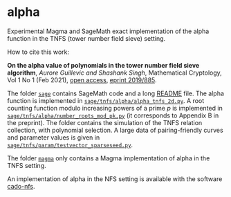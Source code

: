 # alpha

Experimental Magma and SageMath exact implementation of the alpha function in
the TNFS (tower number field sieve) setting.    

How to cite this work:

   **On the alpha value of polynomials in the tower number field sieve algorithm**,
    _Aurore Guillevic and Shashank Singh_,
	Mathematical Cryptology, Vol 1 No 1 (Feb 2021),
	[open access](https://journals.flvc.org/mathcryptology/issue/view/5910),
    [eprint 2019/885](https://eprint.iacr.org/2019/885).


The folder [`sage`](./sage/) contains SageMath code and a long 
[README](./sage/README.md) file.
The alpha function is implemented in 
[`sage/tnfs/alpha/alpha_tnfs_2d.py`](./sage/tnfs/alpha/alpha_tnfs_2d.py). 
A root counting function modulo increasing powers of a prime _p_ is implemented in 
[`sage/tnfs/alpha/number_roots_mod_pk.py`](./sage/tnfs/alpha/number_roots_mod_pk.py)
(it corresponds to Appendix B in the preprint).
The folder contains the simulation of the TNFS relation collection, with
polynomial selection.
A large data of pairing-friendly curves and parameter values is given in
[`sage/tnfs/param/testvector_sparseseed.py`](./sage/tnfs/param/testvector_sparseseed.py).    

The folder [`magma`](./magma/) only contains a Magma implementation of alpha in
the TNFS setting.

An implementation of alpha in the NFS setting is available with the software 
[cado-nfs](https://cado-nfs.gitlabpages.inria.fr).

